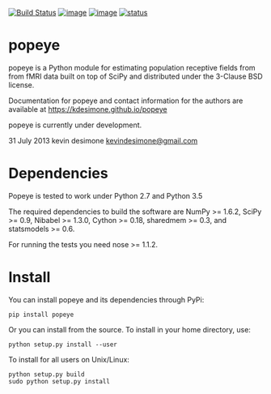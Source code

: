 [![Build Status](https://api.travis-ci.org/kdesimone/popeye.svg?branch=master)](https://travis-ci.org/kdesimone/popeye/)
[![image](https://circleci.com/gh/kdesimone/popeye.svg?style=shield&circle-token=:circle-token)](https://circleci.com/gh/kdesimone/popeye)
[![image](https://coveralls.io/repos/github/kdesimone/popeye/badge.svg?branch=master)](https://coveralls.io/github/kdesimone/popeye?branch=master)
[![status](http://joss.theoj.org/papers/053a64ce9fda79e99fe8a703e30e4786/status.svg)](http://joss.theoj.org/papers/053a64ce9fda79e99fe8a703e30e4786)


popeye
======

popeye is a Python module for estimating population receptive fields
from from fMRI data built on top of SciPy and distributed under the
3-Clause BSD license.

Documentation for popeye and contact information for the authors are available at https://kdesimone.github.io/popeye

popeye is currently under development.

31 July 2013 kevin desimone <kevindesimone@gmail.com>

Dependencies
============

Popeye is tested to work under Python 2.7 and Python 3.5

The required dependencies to build the software are NumPy &gt;= 1.6.2, SciPy &gt;= 0.9, Nibabel &gt;= 1.3.0, Cython &gt;= 0.18, sharedmem &gt;= 0.3, and statsmodels &gt;= 0.6.

For running the tests you need nose &gt;= 1.1.2.

Install
=======

You can install popeye and its dependencies through PyPi:

    pip install popeye

Or you can install from the source. To install in your home directory, use:

    python setup.py install --user

To install for all users on Unix/Linux:

    python setup.py build
    sudo python setup.py install
